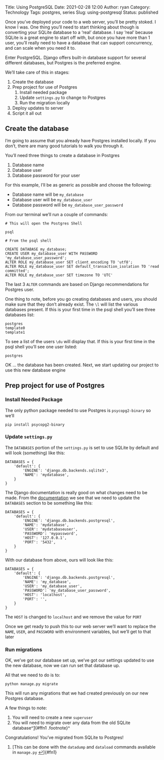 Title: Using PostgreSQL
Date: 2021-02-28 12:00
Author: ryan
Category: Technology
Tags: postgres, series
Slug: using-postgresql
Status: published

Once you’ve deployed your code to a web server, you’ll be pretty stoked. I know I was. One thing you’ll need to start thinking about though is converting your SQLite database to a ‘real’ database. I say ‘real’ because SQLite is a great engine to start off with, but once you have more than 1 user, you’ll really need to have a database that can support concurrency, and can scale when you need it to.

Enter PostgreSQL. Django offers built-in database support for several different databases, but Postgres is the preferred engine.

We’ll take care of this in stages:

1.  Create the database
2.  Prep project for use of Postgres
    1.  Install needed package
    2.  Update `settings.py` to change to Postgres
    3.  Run the migration locally
3.  Deploy updates to server
4.  Script it all out

## Create the database

I’m going to assume that you already have Postgres installed locally. If you don’t, there are many good tutorials to walk you through it.

You’ll need three things to create a database in Postgres

1.  Database name
2.  Database user
3.  Database password for your user

For this example, I’ll be as generic as possible and choose the following:

-   Database name will be `my_database`
-   Database user will be `my_database_user`
-   Database password will be `my_database_user_password`

From our terminal we’ll run a couple of commands:

``` {.wp-block-code}
# This will open the Postgres Shell

psql

# From the psql shell

CREATE DATABASE my_database;
CREATE USER my_database_user WITH PASSWORD 'my_database_user_password';
ALTER ROLE my_database_user SET client_encoding TO 'utf8';
ALTER ROLE my_database_user SET default_transaction_isolation TO 'read committed';
ALTER ROLE my_database_user SET timezone TO 'UTC'
```

The last 3 `ALTER` commands are based on Django recommendations for Postgres user.

One thing to note, before you go creating databases and users, you should make sure that they don’t already exist. The `\l` will list the various databases present. If this is your first time in the psql shell you’ll see three databases list:

``` {.wp-block-code}
postgres
template0
template1
```

To see a list of the users `\du` will display that. If this is your first time in the psql shell you’ll see one user listed:

``` {.wp-block-code}
postgres
```

OK … the database has been created. Next, we start updating our project to use this new database engine

## Prep project for use of Postgres

### Install Needed Package

The only python package needed to use Postgres is `psycopg2-binary` so we’ll

``` {.wp-block-code}
pip install psycopg2-binary
```

### Update `settings.py`

The `DATABASES` portion of the `settings.py` is set to use SQLite by default and will look (something) like this:

``` {.wp-block-code}
DATABASES = {
    'default': {
        'ENGINE': 'django.db.backends.sqlite3',
        'NAME': 'mydatabase',
    }
}
```

The Django documentation is really good on what changes need to be made. From the [documentation](https://docs.djangoproject.com/en/3.0/ref/settings/#databases) we see that we need to update the `DATABASES` section to be something like this:

``` {.wp-block-code}
DATABASES = {
    'default': {
        'ENGINE': 'django.db.backends.postgresql',
        'NAME': 'mydatabase',
        'USER': 'mydatabaseuser',
        'PASSWORD': 'mypassword',
        'HOST': '127.0.0.1',
        'PORT': '5432',
    }
}
```

With our database from above, ours will look like this:

``` {.wp-block-code}
DATABASES = {
    'default': {
        'ENGINE': 'django.db.backends.postgresql',
        'NAME': 'my_database',
        'USER': 'my_database_user',
        'PASSWORD': 'my_database_user_password',
        'HOST': 'localhost',
        'PORT': '',
    }
}
```

The `HOST` is changed to `localhost` and we remove the value for `PORT`

Once we get ready to push this to our web server we’ll want to replace the `NAME`, `USER`, and `PASSWORD` with environment variables, but we’ll get to that later

### Run migrations

OK, we’ve got our database set up, we’ve got our settings updated to use the new database, now we can run set that database up.

All that we need to do is to:

``` {.wp-block-code}
python manage.py migrate
```

This will run any migrations that we had created previously on our new Postgres database.

A few things to note:

1.  You will need to create a new `superuser`
2.  You will need to migrate over any data from the old SQLite database^[1](#fn1){#ffn1 .footnote}^

Congratulations! You’ve migrated from SQLite to Postgres!

1.  [This can be done with the `datadump` and `dataload` commands available in `manage.py` [↩](#ffn1)]{#fn1}

